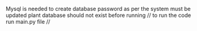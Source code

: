Mysql is needed to create database
password as per the system must be updated
plant database should not exist before running 
// to run the code run main.py file //
